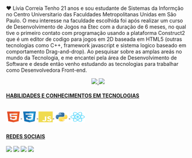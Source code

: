 # 
❤    Lívia Correia
Tenho 21 anos e sou estudante de Sistemas da Informção no Centro Universitario das Faculdades Metropolitanas Unidas em São Paulo.
O meu interesse na faculdade escolhida foi após realizar um curso de Desenvolvimento de Jogos na Etec com a duração de 6 meses, no qual tive o primeiro contato com programação usando a  plataforma Construct2 que é um editor de codigo para jogos em 2D baseada em  HTML5 (outras tecnologias como  C++,  framework javascript e sistema logico baseado em comportamento Drag-and-drop).
Ao pesquisar sobre as amplas areás no mundo da Tecnologia, e me encantei pela área de Desenvolvimento de Software e desde então venho estudando as tecnologias para trabalhar como Desenvolvedora Front-end.


<!--tela total contagem estrela-->
 <div  align="center">     
  <a href=" https://github.com/liviacorreiadasilva">
  <img height="180em" src="https://github-readme-stats.vercel.app/api?username=liviacorreiadasilva&show_icons=true&theme=dracula&include_all_commits=true&count_private=true"/>
         <!--conhecimento-em-linguagens-->
 
  <img height="180em" src="https://github-readme-stats.vercel.app/api/top-langs/?username=liviacorreiadasilva&layout=compact&langs_count=7&theme=dracula"/>
  
  </div>
      <h4>  <b> HABILIDADES E CONHECIMENTOS EM TECNOLOGIAS </b> </h4>
<!--foto icones das linguagens-->
  <div style="display: inline_block"><br>    
    
   <!--icone-html-->
  <img align="center" alt="liviacorreiadasilva-HTML" height="30" width="40" src="https://raw.githubusercontent.com/devicons/devicon/master/icons/html5/html5-original.svg">
    <!--icone-css-->
  <img align="center" alt="liviacorreiadasilva-CSS" height="30" width="40" src="https://raw.githubusercontent.com/devicons/devicon/master/icons/css3/css3-original.svg">
  <!--icone javascript-->
  <img align="center" alt="liviacorreiadasilva-Js" height="30" width="40" src="https://raw.githubusercontent.com/devicons/devicon/master/icons/javascript/javascript-plain.svg">
    <!--icone-python-->
  <img align="center" alt="liviacorreiadasilva-Python" height="30" width="40" 
src="https://raw.githubusercontent.com/devicons/devicon/master/icons/python/python-original.svg">
      <!--icone-react-->
    <img align="center" alt="liviacorreiadasilva-React" height="30" width="40" src="https://raw.githubusercontent.com/devicons/devicon/master/icons/react/react-original.svg">
    
    
</div>
  
  ##
  
  <!--Redes sociais-->
  <h4> <b> REDES SOCIAIS  </b>  </h4> 
  
  <div>
         <!--Youtube--> 
   <a href="https://www.youtube.com/channel/UC_g4cOXbd4BOdpReF_i-RzQ"><img src="https://img.shields.io/badge/YouTube-FF0000?style=for-the-badge&logo=youtube&logoColor=white" target="_blank"></a>
         <!--instagram--> 
 <a href="https://instagram.com" target="_blank"><img src="https://img.shields.io/badge/-Instagram-%23E4405F?style=for-the-badge&logo=instagram&logoColor=white" target="_blank"></a>
        <!--gmail-->
  <a href = " https://mail.google.com/liviasilvasilva492@gmail.com"><img src="https://img.shields.io/badge/-Gmail-%23333?style=for-the-badge&logo=gmail&logoColor=white" target="_blank"></a>
        <!--Linkedin-->
  <a href="https://www.linkedin.com/in/livia-correia-da-silva-6485b1231/ " target="_blank"><img src="https://img.shields.io/badge/-LinkedIn-%230077B5?style=for-the-badge&logo=linkedin&logoColor=white" target="_blank"></a> 
  
 </div>
  <!--[Snake animation](https://github.com/liviauninove/liviacorreia/blob/output/github-contribution-grid-snake.svg)-->
  

